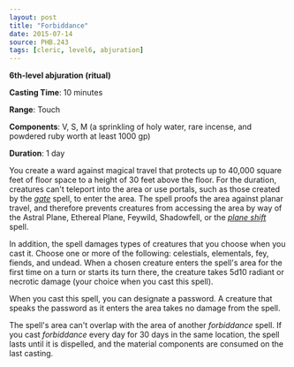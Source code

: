 ```yaml
---
layout: post
title: "Forbiddance"
date: 2015-07-14
source: PHB.243
tags: [cleric, level6, abjuration]
---
```


**6th-level abjuration (ritual)**

**Casting Time**: 10 minutes

**Range**: Touch

**Components**: V, S, M (a sprinkling of holy water, rare incense, and powdered ruby worth at least 1000 gp)

**Duration**: 1 day

You create a ward against magical travel that protects up to 40,000 square feet of floor space to a height of 30 feet above the floor. For the duration, creatures can't teleport into the area or use portals, such as those created by the *[gate](gate/ "gate (lvl 9)")* spell, to enter the area. The spell proofs the area against planar travel, and therefore prevents creatures from accessing the area by way of the Astral Plane, Ethereal Plane, Feywild, Shadowfell, or the *[plane shift](plane-shift "plane shift (lvl 7)")* spell.

In addition, the spell damages types of creatures that you choose when you cast it. Choose one or more of the following: celestials, elementals, fey, fiends, and undead. When a chosen creature enters the spell's area for the first time on a turn or starts its turn there, the creature takes 5d10 radiant or necrotic damage (your choice when you cast this spell).

When you cast this spell, you can designate a password. A creature that speaks the password as it enters the area takes no damage from the spell.

The spell's area can't overlap with the area of another *forbiddance* spell. If you cast *forbiddance* every day for 30 days in the same location, the spell lasts until it is dispelled, and the material components are consumed on the last casting.
